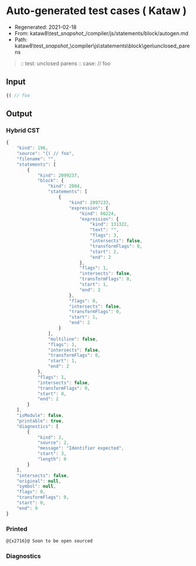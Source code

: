 # Auto-generated test cases ( Kataw )
- Regenerated: 2021-02-18
- From: kataw8\test\__snapshot__/compiler/js/statements/block/autogen.md
- Path: kataw8\test\__snapshot__\compiler\js\statements\block\gen\unclosed_parens
> :: test: unclosed parens
> :: case: // foo
## Input

`````js
{( // foo
`````

## Output

### Hybrid CST


```javascript
{
    "kind": 196,
    "source": "{( // foo",
    "filename": "",
    "statements": [
        {
            "kind": 2099237,
            "block": {
                "kind": 2084,
                "statements": [
                    {
                        "kind": 2097233,
                        "expression": {
                            "kind": 66224,
                            "expression": {
                                "kind": 131322,
                                "text": "",
                                "flags": 3,
                                "intersects": false,
                                "transformFlags": 0,
                                "start": 2,
                                "end": 2
                            },
                            "flags": 1,
                            "intersects": false,
                            "transformFlags": 0,
                            "start": 1,
                            "end": 2
                        },
                        "flags": 0,
                        "intersects": false,
                        "transformFlags": 0,
                        "start": 1,
                        "end": 2
                    }
                ],
                "multiline": false,
                "flags": 1,
                "intersects": false,
                "transformFlags": 0,
                "start": 1,
                "end": 2
            },
            "flags": 1,
            "intersects": false,
            "transformFlags": 0,
            "start": 0,
            "end": 2
        }
    ],
    "isModule": false,
    "printable": true,
    "diagnostics": [
        {
            "kind": 2,
            "source": 2,
            "message": "Identifier expected",
            "start": 3,
            "length": 0
        }
    ],
    "intersects": false,
    "original": null,
    "symbol": null,
    "flags": 0,
    "transformFlags": 0,
    "start": 0,
    "end": 9
}
```

  
### Printed


```javascript
@{x2716}@ Soon to be open sourced
```

  
### Diagnostics


```javascript

```

